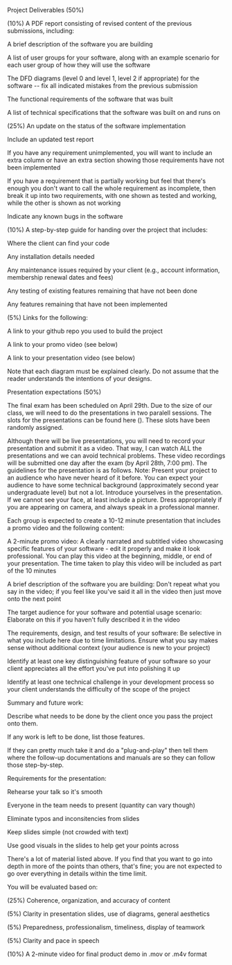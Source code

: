 Project Deliverables (50%)

(10%) A PDF report consisting of revised content of the previous submissions, including:

A brief description of the software you are building

A list of user groups for your software, along with an example scenario for each user group of how they will use the software

The DFD diagrams (level 0 and level 1, level 2 if appropriate) for the software -- fix all indicated mistakes from the previous submission

The functional requirements of the software that was built

A list of technical specifications that the software was built on and runs on

(25%) An update on the status of the software implementation

Include an updated test report

If you have any requirement unimplemented, you will want to include an extra column or have an extra section showing those requirements have not been implemented

If you have a requirement that is partially working but feel that there's enough you don't want to call the whole requirement as incomplete, then break it up into two requirements, with one shown as tested and working, while the other is shown as not working

Indicate any known bugs in the software

(10%) A step-by-step guide for handing over the project that includes:

Where the client can find your code

Any installation details needed

Any maintenance issues required by your client (e.g., account information, membership renewal dates and fees)

Any testing of existing features remaining that have not been done

Any features remaining that have not been implemented

(5%) Links for the following:

A link to your github repo you used to build the project

A link to your promo video (see below)

A link to your presentation video (see below)

Note that each diagram must be explained clearly. Do not assume that the reader understands the intentions of your designs.

Presentation expectations (50%)

The final exam has been scheduled on April 29th. Due to the size of our class, we will need to do the presentations in two paralell sessions. The slots for the presentations can be found here (). These slots have been randomly assigned.

Although there will be live presentations, you will need to record your presentation and submit it as a video. That way, I can watch ALL the presentations and we can avoid technical problems. These video recordings will be submitted one day after the exam (by April 28th, 7:00 pm). The guidelines for the presentation is as follows. Note: Present your project to an audience who have never heard of it before. You can expect your audience to have some technical background (approximately second year undergraduate level) but not a lot. Introduce yourselves in the presentation. If we cannot see your face, at least include a picture. Dress appropriately if you are appearing on camera, and always speak in a professional manner.

Each group is expected to create a 10-12 minute presentation that includes a promo video and the following content:

A 2-minute promo video: A clearly narrated and subtitled video showcasing specific features of your software - edit it properly and make it look professional. You can play this video at the beginning, middle, or end of your presentation. The time taken to play this video will be included as part of the 10 minutes

A brief description of the software you are building: Don't repeat what you say in the video; if you feel like you've said it all in the video then just move onto the next point

The target audience for your software and potential usage scenario: Elaborate on this if you haven't fully described it in the video

The requirements, design, and test results of your software: Be selective in what you include here due to time limitations. Ensure what you say makes sense without additional context (your audience is new to your project)

Identify at least one key distinguishing feature of your software so your client appreciates all the effort you've put into polishing it up

Identify at least one technical challenge in your development process so your client understands the difficulty of the scope of the project

Summary and future work:

Describe what needs to be done by the client once you pass the project onto them.

If any work is left to be done, list those features.

If they can pretty much take it and do a "plug-and-play" then tell them where the follow-up documentations and manuals are so they can follow those step-by-step.

Requirements for the presentation:

Rehearse your talk so it's smooth

Everyone in the team needs to present (quantity can vary though)

Eliminate typos and inconsitencies from slides

Keep slides simple (not crowded with text)

Use good visuals in the slides to help get your points across

There's a lot of material listed above. If you find that you want to go into depth in more of the points than others, that's fine; you are not expected to go over everything in details within the time limit.

You will be evaluated based on:

(25%) Coherence, organization, and accuracy of content

(5%) Clarity in presentation slides, use of diagrams, general aesthetics

(5%) Preparedness, professionalism, timeliness, display of teamwork

(5%) Clarity and pace in speech

(10%) A 2-minute video for final product demo in .mov or .m4v format
